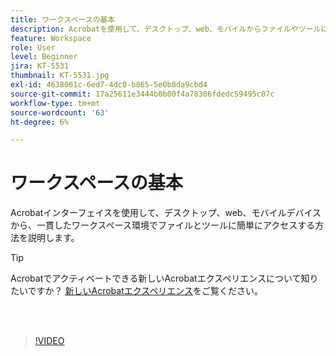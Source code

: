 ```yaml
---
title: ワークスペースの基本
description: Acrobatを使用して、デスクトップ、web、モバイルからファイルやツールに簡単にアクセスする方法を説明します
feature: Workspace
role: User
level: Beginner
jira: KT-5531
thumbnail: KT-5531.jpg
exl-id: 4638061c-6ed7-4dc0-b865-5e0b8da9cbd4
source-git-commit: 17a25611e3444b0b00f4a78306fdedc59495c07c
workflow-type: tm+mt
source-wordcount: '63'
ht-degree: 6%

---
```


# ワークスペースの基本

Acrobatインターフェイスを使用して、デスクトップ、web、モバイルデバイスから、一貫したワークスペース環境でファイルとツールに簡単にアクセスする方法を説明します。

>[!TIP]
>
>Acrobatでアクティベートできる新しいAcrobatエクスペリエンスについて知りたいですか？ [新しいAcrobatエクスペリエンス](new-workspace.md)をご覧ください。

<br> 

>[!VIDEO](https://video.tv.adobe.com/v/3409172?quality=12&learn=on&hidetitle=true&captions=jpn)
